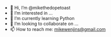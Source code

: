 - 👋 Hi, I’m @mikethedopetoast
- 👀 I’m interested in ...
- 🌱 I’m currently learning Python
- 💞️ I’m looking to collaborate on ...
- 📫 How to reach me: mikewenjins@gmail.com 

<!---
mikethedopetoast/mikethedopetoast is a ✨ special ✨ repository because its `README.md` (this file) appears on your GitHub profile.
You can click the Preview link to take a look at your changes.
--->
